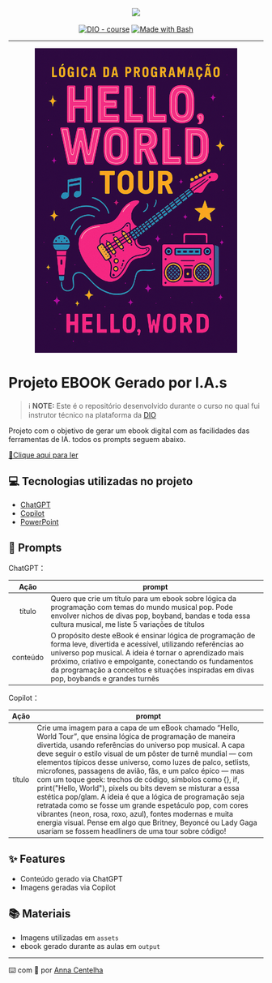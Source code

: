 <p align="center">
    <img width="100" src=".github/assets/capa.png">
</p>


<p align="center">
<a href="https://dio.me/"><img src="https://img.shields.io/badge/DIO-Course-28DA77?logo=youtube" alt="DIO - course"></a>
<a href="https://www.gnu.org/software/bash/" title="Go to Bash homepage"><img src="https://img.shields.io/badge/Prompt-Project-blue?logo=gnu-bash&amp;logoColor=white" alt="Made with Bash"></a></p>

-------


<p align="center">
<img 
    src="./assets/capa.png"
    width="400"  
/>
</p>

# Projeto EBOOK Gerado por I.A.s


 > ℹ️ **NOTE:** Este é o repositório desenvolvido durante o curso no qual fui instrutor técnico na plataforma da [DIO](https://dio.me)

Projeto com o objetivo de gerar um ebook digital com as facilidades das ferramentas de IA. todos os prompts
seguem abaixo.

<a href="https://github.com/felipeAguiarCode/prompts-recipe-to-create-a-ebook/blob/main/output/ebook%20-%20css%20jedi%20output.pdf" title="View PDF now"> 📕Clique aqui para ler</a>

## 💻 Tecnologias utilizadas no projeto

- [ChatGPT](https://chat.openai.com/) 
- [Copilot](https://copilot.microsoft.com/)
- [PowerPoint](https://www.microsoft.com/en/microsoft-365/powerpoint)

## 🧠 Prompts


ChatGPT：

|   Ação   | prompt                                                                                                                                                                                                                                                                         |
| :------: | ------------------------------------------------------------------------------------------------------------------------------------------------------------------------------------------------------------------------------------------------------------------------------ |
|  título  |Quero que crie um título para um ebook sobre lógica da programação com temas do mundo musical pop. Pode envolver nichos de divas pop, boyband, bandas e toda essa cultura musical, me liste 5 variações de títulos                                                        |
| conteúdo | O propósito deste eBook é ensinar lógica de programação de forma leve, divertida e acessível, utilizando referências ao universo pop musical. A ideia é tornar o aprendizado mais próximo, criativo e empolgante, conectando os fundamentos da programação a conceitos e situações inspiradas em divas pop, boybands e grandes turnês |


Copilot：

|  Ação  | prompt                                                                                 |
| :----: | -------------------------------------------------------------------------------------- |
| título | Crie uma imagem para a capa de um eBook chamado “Hello, World Tour”, que ensina lógica de programação de maneira divertida, usando referências do universo pop musical. A capa deve seguir o estilo visual de um pôster de turnê mundial — com elementos típicos desse universo, como luzes de palco, setlists, microfones, passagens de avião, fãs, e um palco épico — mas com um toque geek: trechos de código, símbolos como {}, if, print("Hello, World"), pixels ou bits devem se misturar a essa estética pop/glam. A ideia é que a lógica de programação seja retratada como se fosse um grande espetáculo pop, com cores vibrantes (neon, rosa, roxo, azul), fontes modernas e muita energia visual. Pense em algo que Britney, Beyoncé ou Lady Gaga usariam se fossem headliners de uma tour sobre código! |

## ✨ Features

- Conteúdo gerado via ChatGPT
- Imagens geradas via Copilot

## 📚 Materiais

- Imagens utilizadas em `assets`
- ebook gerado durante as aulas em `output`

---

⌨️ com 💜 por [Anna Centelha](https://github.com/anna-centelha)
